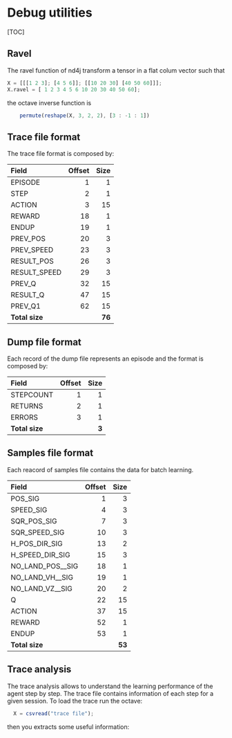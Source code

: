 # Debug utilities

[TOC]

## Ravel

The ravel function of nd4j transform a tensor in a flat colum vector such that

```octave
X = [[[1 2 3]; [4 5 6]]; [[10 20 30] [40 50 60]]];
X.ravel = [ 1 2 3 4 5 6 10 20 30 40 50 60];
```

the octave inverse function is

```octave
    permute(reshape(X, 3, 2, 2), [3 : -1 : 1])
```

## Trace file format

The trace file format is composed by:

| Field              | Offset | Size   |
|:-------------------|-------:|-------:|
| EPISODE            |      1 |      1 |
| STEP               |      2 |      1 |
| ACTION             |      3 |     15 |
| REWARD             |     18 |      1 |
| ENDUP              |     19 |      1 |
| PREV_POS           |     20 |      3 |
| PREV_SPEED         |     23 |      3 |
| RESULT_POS         |     26 |      3 |
| RESULT_SPEED       |     29 |      3 |
| PREV_Q             |     32 |     15 |
| RESULT_Q           |     47 |     15 |
| PREV_Q1            |     62 |     15 |
| **Total size**     |        | **76** |

## Dump file format

Each record of the dump file represents an episode and the format is composed by:

| Field          | Offset |                  Size |
|:---------------|-------:|----------------------:|
| STEPCOUNT      |      1 |                     1 |
| RETURNS        |      2 |                     1 |
| ERRORS         |      3 |                     1 |
| **Total size** |        |                 **3** |

## Samples file format

Each reacord of samples file contains the data for batch learning.

| Field            | Offset |    Size |
|:-----------------|-------:|--------:|
| POS_SIG          |      1 |       3 |
| SPEED_SIG        |      4 |       3 |
| SQR_POS_SIG      |      7 |       3 |
| SQR_SPEED_SIG    |     10 |       3 |
| H_POS_DIR_SIG    |     13 |       2 |
| H_SPEED_DIR_SIG  |     15 |       3 |
| NO_LAND_POS__SIG |     18 |       1 |
| NO_LAND_VH__SIG  |     19 |       1 |
| NO_LAND_VZ__SIG  |     20 |       2 |
| Q                |     22 |      15 |
| ACTION           |     37 |      15 |
| REWARD           |     52 |       1 |
| ENDUP            |     53 |       1 |
| **Total size**   |        |  **53** |


## Trace analysis

The trace analysis allows to understand the learning performance of the agent step by step.
The trace file contains information of each step for a given session.
To load the trace run the octave:

```octave
  X = csvread("trace file");
```

then you extracts some useful information:

